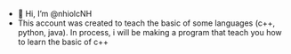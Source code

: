 - 👋 Hi, I’m @nhiolcNH
- This account was created to teach the basic of some languages (c++, python, java). In process, i will be making a program that teach you how to learn the basic of c++

<!---
nhiolcNH/nhiolcNH is a ✨ special ✨ repository because its `README.md` (this file) appears on your GitHub profile.
You can click the Preview link to take a look at your changes.
--->
